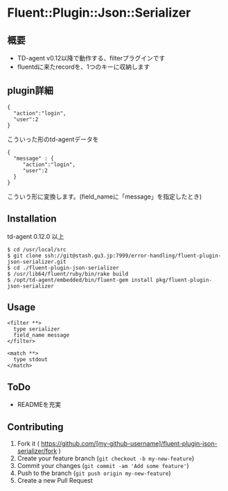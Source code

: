 # Fluent::Plugin::Json::Serializer

## 概要

* TD-agent v0.12以降で動作する、filterプラグインです
* fluentdに来たrecordを、1つのキーに収納します

## plugin詳細

```
{
  "action":"login",
  "user":2
}
```

こういった形のtd-agentデータを

```
{
  "message" : {
     "action":"login",
     "user":2
  }
}
```
こういう形に変換します。(field_nameに「message」を指定したとき)


## Installation
td-agent 0.12.0 以上

```
$ cd /usr/local/src
$ git clone ssh://git@stash.gu3.jp:7999/error-handling/fluent-plugin-json-serializer.git
$ cd ./fluent-plugin-json-serializer
$ /usr/lib64/fluent/ruby/bin/rake build
$ /opt/td-agent/embedded/bin/fluent-gem install pkg/fluent-plugin-json-serializer
```


## Usage

```
<filter **>
  type serializer
  field_name message
</filter>

<match **>
  type stdout
</match>
```

## ToDo

* READMEを充実

## Contributing

1. Fork it ( https://github.com/[my-github-username]/fluent-plugin-json-serializer/fork )
2. Create your feature branch (`git checkout -b my-new-feature`)
3. Commit your changes (`git commit -am 'Add some feature'`)
4. Push to the branch (`git push origin my-new-feature`)
5. Create a new Pull Request
